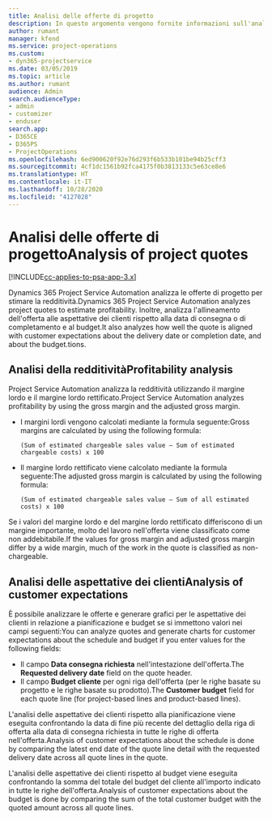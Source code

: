 ```yaml
---
title: Analisi delle offerte di progetto
description: In questo argomento vengono fornite informazioni sull'analisi delle offerte di progetto.
author: rumant
manager: kfend
ms.service: project-operations
ms.custom:
- dyn365-projectservice
ms.date: 03/05/2019
ms.topic: article
ms.author: rumant
audience: Admin
search.audienceType:
- admin
- customizer
- enduser
search.app:
- D365CE
- D365PS
- ProjectOperations
ms.openlocfilehash: 6ed900620f92e76d293f6b533b101be94b25cff3
ms.sourcegitcommit: 4cf1dc1561b92fca4175f0b3813133c5e63ce8e6
ms.translationtype: HT
ms.contentlocale: it-IT
ms.lasthandoff: 10/28/2020
ms.locfileid: "4127028"
---
```

# <a name="analysis-of-project-quotes"></a><span data-ttu-id="e41a5-103">Analisi delle offerte di progetto</span><span class="sxs-lookup"><span data-stu-id="e41a5-103">Analysis of project quotes</span></span>

[!INCLUDE[cc-applies-to-psa-app-3.x](../includes/cc-applies-to-psa-app-3x.md)]

<span data-ttu-id="e41a5-104">Dynamics 365 Project Service Automation analizza le offerte di progetto per stimare la redditività.</span><span class="sxs-lookup"><span data-stu-id="e41a5-104">Dynamics 365 Project Service Automation analyzes project quotes to estimate profitability.</span></span> <span data-ttu-id="e41a5-105">Inoltre, analizza l'allineamento dell'offerta alle aspettative dei clienti rispetto alla data di consegna o di completamento e al budget.</span><span class="sxs-lookup"><span data-stu-id="e41a5-105">It also analyzes how well the quote is aligned with customer expectations about the delivery date or completion date, and about the budget.tions.</span></span>

## <a name="profitability-analysis"></a><span data-ttu-id="e41a5-106">Analisi della redditività</span><span class="sxs-lookup"><span data-stu-id="e41a5-106">Profitability analysis</span></span>

<span data-ttu-id="e41a5-107">Project Service Automation analizza la redditività utilizzando il margine lordo e il margine lordo rettificato.</span><span class="sxs-lookup"><span data-stu-id="e41a5-107">Project Service Automation analyzes profitability by using the gross margin and the adjusted gross margin.</span></span>

- <span data-ttu-id="e41a5-108">I margini lordi vengono calcolati mediante la formula seguente:</span><span class="sxs-lookup"><span data-stu-id="e41a5-108">Gross margins are calculated by using the following formula:</span></span>

  `
    (Sum of estimated chargeable sales value – Sum of estimated chargeable costs) x 100
  `
- <span data-ttu-id="e41a5-109">Il margine lordo rettificato viene calcolato mediante la formula seguente:</span><span class="sxs-lookup"><span data-stu-id="e41a5-109">The adjusted gross margin is calculated by using the following formula:</span></span>

  `
    (Sum of estimated chargeable sales value – Sum of all estimated costs) x 100
  `

<span data-ttu-id="e41a5-110">Se i valori del margine lordo e del margine lordo rettificato differiscono di un margine importante, molto del lavoro nell'offerta viene classificato come non addebitabile.</span><span class="sxs-lookup"><span data-stu-id="e41a5-110">If the values for gross margin and adjusted gross margin differ by a wide margin, much of the work in the quote is classified as non-chargeable.</span></span>

## <a name="analysis-of-customer-expectations"></a><span data-ttu-id="e41a5-111">Analisi delle aspettative dei clienti</span><span class="sxs-lookup"><span data-stu-id="e41a5-111">Analysis of customer expectations</span></span>

<span data-ttu-id="e41a5-112">È possibile analizzare le offerte e generare grafici per le aspettative dei clienti in relazione a pianificazione e budget se si immettono valori nei campi seguenti:</span><span class="sxs-lookup"><span data-stu-id="e41a5-112">You can analyze quotes and generate charts for customer expectations about the schedule and budget if you enter values for the following fields:</span></span>

- <span data-ttu-id="e41a5-113">Il campo **Data consegna richiesta** nell'intestazione dell'offerta.</span><span class="sxs-lookup"><span data-stu-id="e41a5-113">The **Requested delivery date** field on the quote header.</span></span>
- <span data-ttu-id="e41a5-114">Il campo **Budget cliente** per ogni riga dell'offerta (per le righe basate su progetto e le righe basate su prodotto).</span><span class="sxs-lookup"><span data-stu-id="e41a5-114">The **Customer budget** field for each quote line (for project-based lines and product-based lines).</span></span>

<span data-ttu-id="e41a5-115">L'analisi delle aspettative dei clienti rispetto alla pianificazione viene eseguita confrontando la data di fine più recente del dettaglio della riga di offerta alla data di consegna richiesta in tutte le righe di offerta nell'offerta.</span><span class="sxs-lookup"><span data-stu-id="e41a5-115">Analysis of customer expectations about the schedule is done by comparing the latest end date of the quote line detail with the requested delivery date across all quote lines in the quote.</span></span>

<span data-ttu-id="e41a5-116">L'analisi delle aspettative dei clienti rispetto al budget viene eseguita confrontando la somma del totale del budget del cliente all'importo indicato in tutte le righe dell'offerta.</span><span class="sxs-lookup"><span data-stu-id="e41a5-116">Analysis of customer expectations about the budget is done by comparing the sum of the total customer budget with the quoted amount across all quote lines.</span></span>
